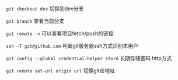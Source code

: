 `git checkout dev` 切换到dev分支

`git branch` 查看当前分支

`git remote -v` 可以查看项目fetch/push的链接

`ssh -T git@github.com` 判断git服务器ssh方式识别本用户

`git config --global credential.helper store` 长期存储密码 http方式

`git remote set-url origin url` 切换git仓地址
